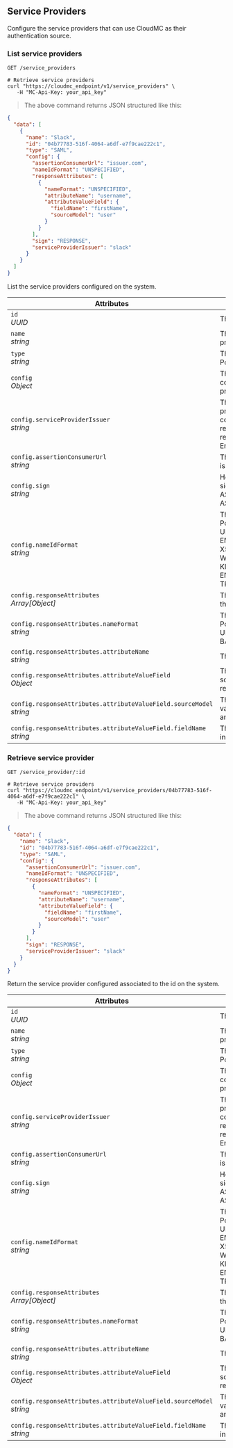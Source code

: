 ## Service Providers
Configure the service providers that can use CloudMC as their authentication source.

<!-------------------- LIST SERVICE PROVIDERS -------------------->

### List service providers

`GET /service_providers`

```shell
# Retrieve service providers
curl "https://cloudmc_endpoint/v1/service_providers" \
   -H "MC-Api-Key: your_api_key"
```
> The above command returns JSON structured like this:

```json
{
  "data": [
    {
      "name": "Slack",
      "id": "04b77783-516f-4064-a6df-e7f9cae222c1",
      "type": "SAML",
      "config": {
        "assertionConsumerUrl": "issuer.com",
        "nameIdFormat": "UNSPECIFIED",
        "responseAttributes": [
          {
            "nameFormat": "UNSPECIFIED",
            "attributeName": "username",
            "attributeValueField": {
              "fieldName": "firstName",
              "sourceModel": "user"
            }
          }
        ],
        "sign": "RESPONSE",
        "serviceProviderIssuer": "slack"
      }
    }
  ]
}
```
List the service providers configured on the system.

Attributes | &nbsp;
---------- | -----------
`id`<br/>*UUID* | The id of the service provider.
`name`<br/>*string* | The name of the service provider.
`type`<br/>*string* | The type of service provider. Possible values are : SAML.
`config`<br/>*Object* | The object containing the configuration of the service provider.
`config.serviceProviderIssuer`<br/>*string* | The issuer for the service provider. This is what is contained in the SAML request issuer tag. This is also referred to as the EntityID or EntityURL.
`config.assertionConsumerUrl`<br/>*string* | The URL where the response is sent.
`config.sign`<br/>*string* | How the returned XML is signed. Possible values are : ASSERTION, RESPONSE, ASSERTION_AND_RESPONSE.
`config.nameIdFormat`<br/>*string* | The format for the name field. Possible values are : UNSPECIFIED, EMAIL_ADDRESS, X509_SUBJECT, WINDOWS_DQN, KERBEROS_PRINCIPAL, ENTITY, PERSISTENT and TRANSIENT.
`config.responseAttributes`<br/>*Array[Object]* | The list of attributes part of the response
`config.responseAttributes.nameFormat`<br/>*string* | The format for the name field. Possible values are : UNSPECIFIED, URI and BASIC. 
`config.responseAttributes.attributeName`<br/>*string* | The attribute name
`config.responseAttributes.attributeValueField`<br/>*Object* | The object containing the source for the value in the response.
`config.responseAttributes.attributeValueField.sourceModel`<br/>*string* | The model object to get the value from. Possible values are : ORGANIZATION, USER.
`config.responseAttributes.attributeValueField.fieldName`<br/>*string* | The field name to get the information from.



<!-------------------- GET SERVICE PROVIDERS -------------------->

### Retrieve service provider

`GET /service_provider/:id`

```shell
# Retrieve service providers
curl "https://cloudmc_endpoint/v1/service_providers/04b77783-516f-4064-a6df-e7f9cae222c1" \
   -H "MC-Api-Key: your_api_key"
```
> The above command returns JSON structured like this:

```json
{
  "data": {
    "name": "Slack",
    "id": "04b77783-516f-4064-a6df-e7f9cae222c1",
    "type": "SAML",
    "config": {
      "assertionConsumerUrl": "issuer.com",
      "nameIdFormat": "UNSPECIFIED",
      "responseAttributes": [
        {
          "nameFormat": "UNSPECIFIED",
          "attributeName": "username",
          "attributeValueField": {
            "fieldName": "firstName",
            "sourceModel": "user"
          }
        }
      ],
      "sign": "RESPONSE",
      "serviceProviderIssuer": "slack"
    }
  }
}
```
Return the service provider configured associated to the id on the system.

Attributes | &nbsp;
---------- | -----------
`id`<br/>*UUID* | The id of the service provider.
`name`<br/>*string* | The name of the service provider.
`type`<br/>*string* | The type of service provider. Possible values are : SAML.
`config`<br/>*Object* | The object containing the configuration of the service provider.
`config.serviceProviderIssuer`<br/>*string* | The issuer for the service provider. This is what is contained in the SAML request issuer tag. This is also referred to as the EntityID or EntityURL.
`config.assertionConsumerUrl`<br/>*string* | The URL where the response is sent.
`config.sign`<br/>*string* | How the returned XML is signed. Possible values are : ASSERTION, RESPONSE, ASSERTION_AND_RESPONSE.
`config.nameIdFormat`<br/>*string* | The format for the name field. Possible values are : UNSPECIFIED, EMAIL_ADDRESS, X509_SUBJECT, WINDOWS_DQN, KERBEROS_PRINCIPAL, ENTITY, PERSISTENT and TRANSIENT.
`config.responseAttributes`<br/>*Array[Object]* | The list of attributes part of the response
`config.responseAttributes.nameFormat`<br/>*string* | The format for the name field. Possible values are : UNSPECIFIED, URI and BASIC. 
`config.responseAttributes.attributeName`<br/>*string* | The attribute name
`config.responseAttributes.attributeValueField`<br/>*Object* | The object containing the source for the value in the response.
`config.responseAttributes.attributeValueField.sourceModel`<br/>*string* | The model object to get the value from. Possible values are : ORGANIZATION, USER.
`config.responseAttributes.attributeValueField.fieldName`<br/>*string* | The field name to get the information from.
